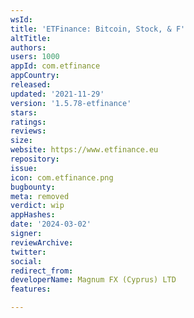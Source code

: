 ```yaml
---
wsId: 
title: 'ETFinance: Bitcoin, Stock, & F'
altTitle: 
authors: 
users: 1000
appId: com.etfinance
appCountry: 
released: 
updated: '2021-11-29'
version: '1.5.78-etfinance'
stars: 
ratings: 
reviews: 
size: 
website: https://www.etfinance.eu
repository: 
issue: 
icon: com.etfinance.png
bugbounty: 
meta: removed
verdict: wip
appHashes: 
date: '2024-03-02'
signer: 
reviewArchive: 
twitter: 
social: 
redirect_from: 
developerName: Magnum FX (Cyprus) LTD
features: 

---
```


